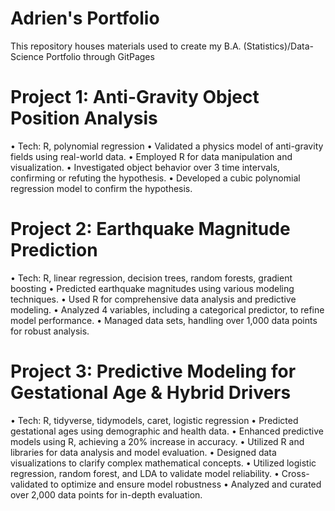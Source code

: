 # Adrien's Portfolio

This repository houses materials used to create my B.A. (Statistics)/Data-Science Portfolio through GitPages

# Project 1: Anti-Gravity Object Position Analysis
• Tech: R, polynomial regression
• Validated a physics model of anti-gravity fields using real-world data.
• Employed R for data manipulation and visualization.
• Investigated object behavior over 3 time intervals, confirming or refuting the hypothesis.
• Developed a cubic polynomial regression model to confirm the hypothesis.

# Project 2: Earthquake Magnitude Prediction
• Tech: R, linear regression, decision trees, random forests, gradient boosting
• Predicted earthquake magnitudes using various modeling techniques.
• Used R for comprehensive data analysis and predictive modeling.
• Analyzed 4 variables, including a categorical predictor, to refine model performance.
• Managed data sets, handling over 1,000 data points for robust analysis.

# Project 3: Predictive Modeling for Gestational Age & Hybrid Drivers
• Tech: R, tidyverse, tidymodels, caret, logistic regression
• Predicted gestational ages using demographic and health data.
• Enhanced predictive models using R, achieving a 20% increase in accuracy.
• Utilized R and libraries for data analysis and model evaluation.
• Designed data visualizations to clarify complex mathematical concepts.
• Utilized logistic regression, random forest, and LDA to validate model reliability.
• Cross-validated to optimize and ensure model robustness
• Analyzed and curated over 2,000 data points for in-depth evaluation.
